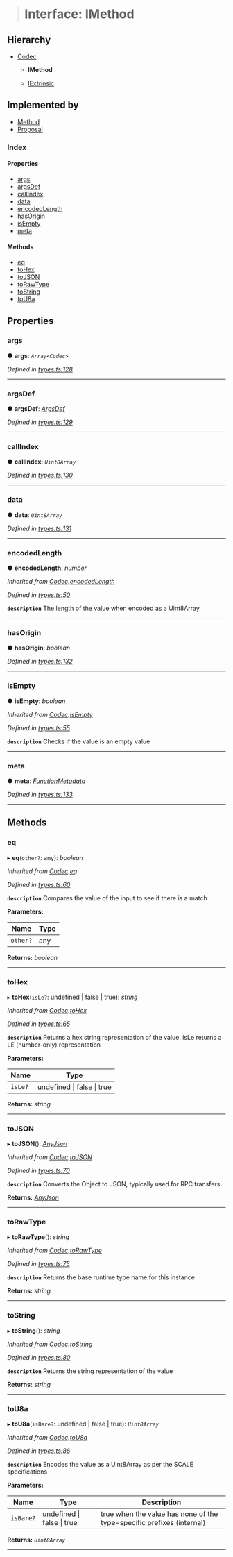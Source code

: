 > # Interface: IMethod

## Hierarchy

* [Codec](_types_.codec.md)

  * **IMethod**

  * [IExtrinsic](_types_.iextrinsic.md)

## Implemented by

* [Method](../classes/_primitive_method_.method.md)
* [Proposal](../classes/_type_proposal_.proposal.md)

### Index

#### Properties

* [args](_types_.imethod.md#args)
* [argsDef](_types_.imethod.md#argsdef)
* [callIndex](_types_.imethod.md#callindex)
* [data](_types_.imethod.md#data)
* [encodedLength](_types_.imethod.md#encodedlength)
* [hasOrigin](_types_.imethod.md#hasorigin)
* [isEmpty](_types_.imethod.md#isempty)
* [meta](_types_.imethod.md#meta)

#### Methods

* [eq](_types_.imethod.md#eq)
* [toHex](_types_.imethod.md#tohex)
* [toJSON](_types_.imethod.md#tojson)
* [toRawType](_types_.imethod.md#torawtype)
* [toString](_types_.imethod.md#tostring)
* [toU8a](_types_.imethod.md#tou8a)

## Properties

###  args

● **args**: *`Array<Codec>`*

*Defined in [types.ts:128](https://github.com/polkadot-js/api/blob/8f89b9d/packages/types/src/types.ts#L128)*

___

###  argsDef

● **argsDef**: *[ArgsDef](_types_.argsdef.md)*

*Defined in [types.ts:129](https://github.com/polkadot-js/api/blob/8f89b9d/packages/types/src/types.ts#L129)*

___

###  callIndex

● **callIndex**: *`Uint8Array`*

*Defined in [types.ts:130](https://github.com/polkadot-js/api/blob/8f89b9d/packages/types/src/types.ts#L130)*

___

###  data

● **data**: *`Uint8Array`*

*Defined in [types.ts:131](https://github.com/polkadot-js/api/blob/8f89b9d/packages/types/src/types.ts#L131)*

___

###  encodedLength

● **encodedLength**: *number*

*Inherited from [Codec](_types_.codec.md).[encodedLength](_types_.codec.md#encodedlength)*

*Defined in [types.ts:50](https://github.com/polkadot-js/api/blob/8f89b9d/packages/types/src/types.ts#L50)*

**`description`** The length of the value when encoded as a Uint8Array

___

###  hasOrigin

● **hasOrigin**: *boolean*

*Defined in [types.ts:132](https://github.com/polkadot-js/api/blob/8f89b9d/packages/types/src/types.ts#L132)*

___

###  isEmpty

● **isEmpty**: *boolean*

*Inherited from [Codec](_types_.codec.md).[isEmpty](_types_.codec.md#isempty)*

*Defined in [types.ts:55](https://github.com/polkadot-js/api/blob/8f89b9d/packages/types/src/types.ts#L55)*

**`description`** Checks if the value is an empty value

___

###  meta

● **meta**: *[FunctionMetadata](../classes/_metadata_v1_calls_.functionmetadata.md)*

*Defined in [types.ts:133](https://github.com/polkadot-js/api/blob/8f89b9d/packages/types/src/types.ts#L133)*

___

## Methods

###  eq

▸ **eq**(`other?`: any): *boolean*

*Inherited from [Codec](_types_.codec.md).[eq](_types_.codec.md#eq)*

*Defined in [types.ts:60](https://github.com/polkadot-js/api/blob/8f89b9d/packages/types/src/types.ts#L60)*

**`description`** Compares the value of the input to see if there is a match

**Parameters:**

Name | Type |
------ | ------ |
`other?` | any |

**Returns:** *boolean*

___

###  toHex

▸ **toHex**(`isLe?`: undefined | false | true): *string*

*Inherited from [Codec](_types_.codec.md).[toHex](_types_.codec.md#tohex)*

*Defined in [types.ts:65](https://github.com/polkadot-js/api/blob/8f89b9d/packages/types/src/types.ts#L65)*

**`description`** Returns a hex string representation of the value. isLe returns a LE (number-only) representation

**Parameters:**

Name | Type |
------ | ------ |
`isLe?` | undefined \| false \| true |

**Returns:** *string*

___

###  toJSON

▸ **toJSON**(): *[AnyJson](../modules/_types_.md#anyjson)*

*Inherited from [Codec](_types_.codec.md).[toJSON](_types_.codec.md#tojson)*

*Defined in [types.ts:70](https://github.com/polkadot-js/api/blob/8f89b9d/packages/types/src/types.ts#L70)*

**`description`** Converts the Object to JSON, typically used for RPC transfers

**Returns:** *[AnyJson](../modules/_types_.md#anyjson)*

___

###  toRawType

▸ **toRawType**(): *string*

*Inherited from [Codec](_types_.codec.md).[toRawType](_types_.codec.md#torawtype)*

*Defined in [types.ts:75](https://github.com/polkadot-js/api/blob/8f89b9d/packages/types/src/types.ts#L75)*

**`description`** Returns the base runtime type name for this instance

**Returns:** *string*

___

###  toString

▸ **toString**(): *string*

*Inherited from [Codec](_types_.codec.md).[toString](_types_.codec.md#tostring)*

*Defined in [types.ts:80](https://github.com/polkadot-js/api/blob/8f89b9d/packages/types/src/types.ts#L80)*

**`description`** Returns the string representation of the value

**Returns:** *string*

___

###  toU8a

▸ **toU8a**(`isBare?`: undefined | false | true): *`Uint8Array`*

*Inherited from [Codec](_types_.codec.md).[toU8a](_types_.codec.md#tou8a)*

*Defined in [types.ts:86](https://github.com/polkadot-js/api/blob/8f89b9d/packages/types/src/types.ts#L86)*

**`description`** Encodes the value as a Uint8Array as per the SCALE specifications

**Parameters:**

Name | Type | Description |
------ | ------ | ------ |
`isBare?` | undefined \| false \| true | true when the value has none of the type-specific prefixes (internal)  |

**Returns:** *`Uint8Array`*

___